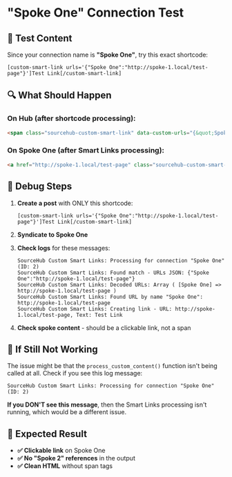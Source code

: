 # "Spoke One" Connection Test

## 🎯 Test Content

Since your connection name is **"Spoke One"**, try this exact shortcode:

```
[custom-smart-link urls='{"Spoke One":"http://spoke-1.local/test-page"}']Test Link[/custom-smart-link]
```

## 🔍 What Should Happen

### On Hub (after shortcode processing):
```html
<span class="sourcehub-custom-smart-link" data-custom-urls="{&quot;Spoke One&quot;:&quot;http://spoke-1.local/test-page&quot;}">Test Link</span>
```

### On Spoke One (after Smart Links processing):
```html
<a href="http://spoke-1.local/test-page" class="sourcehub-custom-smart-link-processed">Test Link</a>
```

## 🧪 Debug Steps

1. **Create a post** with ONLY this shortcode:
   ```
   [custom-smart-link urls='{"Spoke One":"http://spoke-1.local/test-page"}']Test Link[/custom-smart-link]
   ```

2. **Syndicate to Spoke One**

3. **Check logs** for these messages:
   ```
   SourceHub Custom Smart Links: Processing for connection "Spoke One" (ID: 2)
   SourceHub Custom Smart Links: Found match - URLs JSON: {"Spoke One":"http://spoke-1.local/test-page"}
   SourceHub Custom Smart Links: Decoded URLs: Array ( [Spoke One] => http://spoke-1.local/test-page )
   SourceHub Custom Smart Links: Found URL by name "Spoke One": http://spoke-1.local/test-page
   SourceHub Custom Smart Links: Creating link - URL: http://spoke-1.local/test-page, Text: Test Link
   ```

4. **Check spoke content** - should be a clickable link, not a span

## 🚨 If Still Not Working

The issue might be that the `process_custom_content()` function isn't being called at all. Check if you see this log message:

```
SourceHub Custom Smart Links: Processing for connection "Spoke One" (ID: 2)
```

**If you DON'T see this message**, then the Smart Links processing isn't running, which would be a different issue.

## 🎯 Expected Result

- **✅ Clickable link** on Spoke One
- **✅ No "Spoke 2" references** in the output
- **✅ Clean HTML** without span tags
